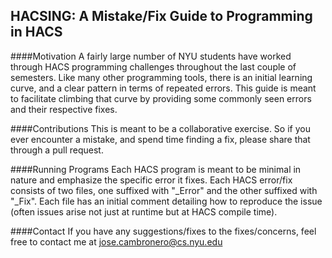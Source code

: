 ## HACSING: A Mistake/Fix Guide to Programming in HACS  

####Motivation
A fairly large number of NYU students have worked through HACS programming challenges
throughout the last couple of semesters. Like many other programming tools, there
is an initial learning curve, and a clear pattern in terms of repeated errors.
This guide is meant to facilitate climbing that curve by providing some commonly
seen errors and their respective fixes.


####Contributions
This is meant to be a collaborative exercise. So if you ever encounter a mistake,
and spend time finding a fix, please share that through a pull request.


####Running Programs
Each HACS program is meant to be minimal in nature and emphasize the specific error
it fixes. Each HACS error/fix consists of two files, one suffixed with "_Error"
and the other suffixed with "_Fix". Each file has an initial comment detailing
how to reproduce the issue (often issues arise not just at runtime but at HACS
compile time).


####Contact
If you have any suggestions/fixes to the fixes/concerns, feel free to contact me
at jose.cambronero@cs.nyu.edu